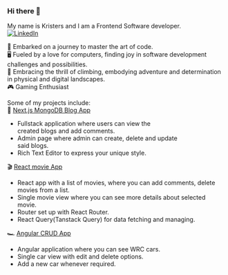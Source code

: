 ### Hi there 👋

My name is Kristers and I am a Frontend Software developer.  
[![LinkedIn](https://img.shields.io/badge/LinkedIn-0077B5?style=for-the-badge&logo=linkedin&logoColor=white)](https://www.linkedin.com/in/kristers-pulle/)

👾 Embarked on a journey to master the art of code.  
🖥️ Fueled by a love for computers, finding joy in software development challenges and possibilities.  
🧗 Embracing the thrill of climbing, embodying adventure and determination in physical and digital landscapes.  
🎮 Gaming Enthusiast  

Some of my projects include:  
📜 [Next.js MongoDB Blog App](https://github.com/kristerspulle/HW17_NextJS)
  - Fullstack application where users can view the   
    created blogs and add comments.  
  - Admin page where admin can create, delete and update  
    said blogs.  
  - Rich Text Editor to express your unique style.  
    
🎬 [React movie App](https://github.com/kristerspulle/HW15_ReactQuery_Router)
  -  React app with a list of movies, where you can
     add comments, delete movies from a list.
  -  Single movie view where you can see more details about
     selected movie.
  -  Router set up with React Router.
  -  React Query(Tanstack Query) for data fetching and
     managing.  
     
🏎️ [Angular CRUD App](https://github.com/kristerspulle/HW18_Angular)
  -  Angular application where you can see WRC cars.  
  -  Single car view with edit and delete options.  
  -  Add a new car whenever required.

    




